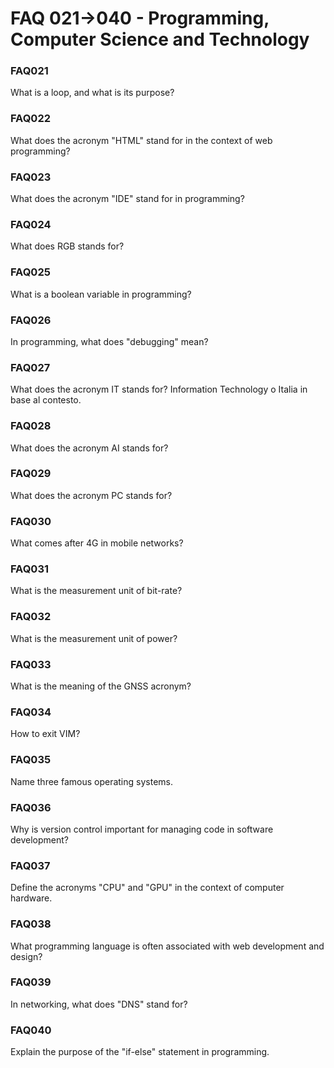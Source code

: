 # FAQ 021->040 - Programming, Computer Science and Technology

### FAQ021
What is a loop, and what is its purpose?

### FAQ022
What does the acronym "HTML" stand for in the context of web programming?

### FAQ023
What does the acronym "IDE" stand for in programming?

### FAQ024
What does RGB stands for?

### FAQ025
What is a boolean variable in programming?

### FAQ026
In programming, what does "debugging" mean?

### FAQ027
What does the acronym IT stands for?
Information Technology o Italia in base al contesto.

### FAQ028
What does the acronym AI stands for?

### FAQ029
What does the acronym PC stands for?

### FAQ030
What comes after 4G in mobile networks?

### FAQ031
What is the measurement unit of bit-rate?

### FAQ032
What is the measurement unit of power?

### FAQ033
What is the meaning of the GNSS acronym?

### FAQ034
How to exit VIM?

### FAQ035
Name three famous operating systems.

### FAQ036
Why is version control important for managing code in software development?

### FAQ037
Define the acronyms "CPU" and "GPU" in the context of computer hardware.

### FAQ038
What programming language is often associated with web development and design?

### FAQ039
In networking, what does "DNS" stand for?

### FAQ040
Explain the purpose of the "if-else" statement in programming.

